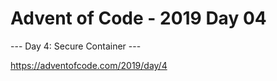 # Advent of Code - 2019 Day 04

--- Day 4: Secure Container ---

https://adventofcode.com/2019/day/4
